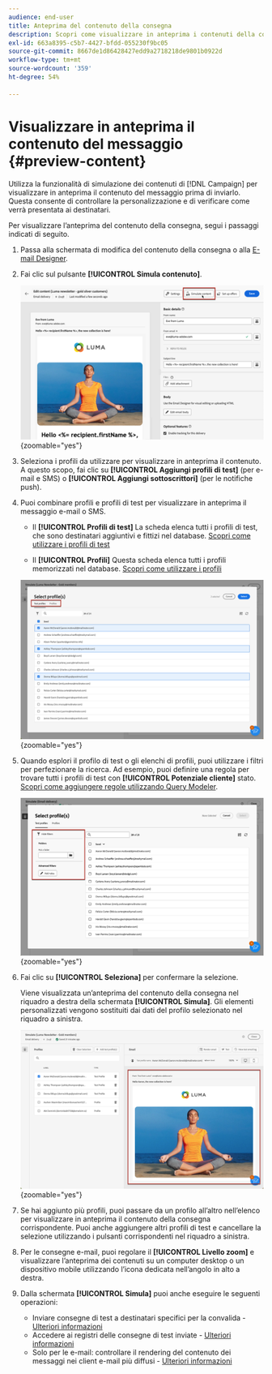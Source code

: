 ```yaml
---
audience: end-user
title: Anteprima del contenuto della consegna
description: Scopri come visualizzare in anteprima i contenuti della consegna con l’interfaccia utente web di Campaign
exl-id: 663a8395-c5b7-4427-bfdd-055230f9bc05
source-git-commit: 8667de1d86428427edd9a2718218de9801b0922d
workflow-type: tm+mt
source-wordcount: '359'
ht-degree: 54%

---
```



# Visualizzare in anteprima il contenuto del messaggio {#preview-content}

Utilizza la funzionalità di simulazione dei contenuti di [!DNL Campaign] per visualizzare in anteprima il contenuto del messaggio prima di inviarlo. Questa consente di controllare la personalizzazione e di verificare come verrà presentata ai destinatari.

Per visualizzare l’anteprima del contenuto della consegna, segui i passaggi indicati di seguito.

1. Passa alla schermata di modifica del contenuto della consegna o alla [E-mail Designer](../email/get-started-email-designer.md).

1. Fai clic sul pulsante **[!UICONTROL Simula contenuto]**.

   ![](assets/simulate-button.png){zoomable=&quot;yes&quot;}

1. Seleziona i profili da utilizzare per visualizzare in anteprima il contenuto. A questo scopo, fai clic su **[!UICONTROL Aggiungi profili di test]** (per e-mail e SMS) o **[!UICONTROL Aggiungi sottoscrittori]** (per le notifiche push).

1. Puoi combinare profili e profili di test per visualizzare in anteprima il messaggio e-mail o SMS.

   * Il **[!UICONTROL Profili di test]** La scheda elenca tutti i profili di test, che sono destinatari aggiuntivi e fittizi nel database. [Scopri come utilizzare i profili di test](../audience/test-profiles.md)

   * Il **[!UICONTROL Profili]** Questa scheda elenca tutti i profili memorizzati nel database. [Scopri come utilizzare i profili](../audience/about-recipients.md)

   ![](assets/simulate-select-profiles.png){zoomable=&quot;yes&quot;}

1. Quando esplori il profilo di test o gli elenchi di profili, puoi utilizzare i filtri per perfezionare la ricerca. Ad esempio, puoi definire una regola per trovare tutti i profili di test con **[!UICONTROL Potenziale cliente]** stato. [Scopri come aggiungere regole utilizzando Query Modeler](../query/query-modeler-overview.md).

   ![](assets/simulate-test-profile-filter.png){zoomable=&quot;yes&quot;}

1. Fai clic su **[!UICONTROL Seleziona]** per confermare la selezione.

   Viene visualizzata un’anteprima del contenuto della consegna nel riquadro a destra della schermata **[!UICONTROL Simula]**. Gli elementi personalizzati vengono sostituiti dai dati del profilo selezionato nel riquadro a sinistra.

   ![](assets/simulate-preview.png){zoomable=&quot;yes&quot;}

1. Se hai aggiunto più profili, puoi passare da un profilo all’altro nell’elenco per visualizzare in anteprima il contenuto della consegna corrispondente. Puoi anche aggiungere altri profili di test e cancellare la selezione utilizzando i pulsanti corrispondenti nel riquadro a sinistra.

1. Per le consegne e-mail, puoi regolare il **[!UICONTROL Livello zoom]** e visualizzare l’anteprima dei contenuti su un computer desktop o un dispositivo mobile utilizzando l’icona dedicata nell’angolo in alto a destra.

1. Dalla schermata **[!UICONTROL Simula]** puoi anche eseguire le seguenti operazioni:
   * Inviare consegne di test a destinatari specifici per la convalida - [Ulteriori informazioni](test-deliveries.md)
   * Accedere ai registri delle consegne di test inviate - [Ulteriori informazioni](test-deliveries.md#access-test-deliveries)
   * Solo per le e-mail: controllare il rendering del contenuto dei messaggi nei client e-mail più diffusi - [Ulteriori informazioni](email-rendering.md)



